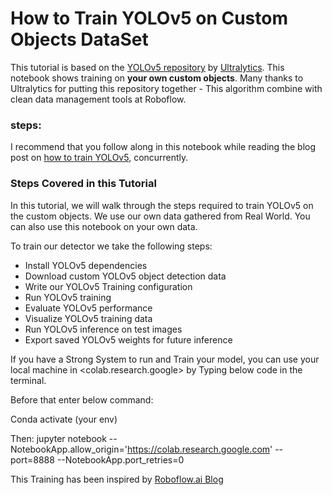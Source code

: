 # How to Train YOLOv5 on Custom Objects DataSet

This tutorial is based on the [YOLOv5 repository](https://github.com/ultralytics/yolov5) by [Ultralytics](https://www.ultralytics.com/). This notebook shows training on **your own custom objects**. Many thanks to Ultralytics for putting this repository together - This algorithm combine with clean data management tools at Roboflow.

### steps:

I recommend that you follow along in this notebook while reading the blog post on [how to train YOLOv5](https://blog.roboflow.ai/how-to-train-yolov5-on-a-custom-dataset/), concurrently.

### Steps Covered in this Tutorial

In this tutorial, we will walk through the steps required to train YOLOv5 on the custom objects. We use our own data gathered from Real World. You can also use this notebook on your own data.

To train our detector we take the following steps:

* Install YOLOv5 dependencies
* Download custom YOLOv5 object detection data
* Write our YOLOv5 Training configuration
* Run YOLOv5 training
* Evaluate YOLOv5 performance
* Visualize YOLOv5 training data
* Run YOLOv5 inference on test images
* Export saved YOLOv5 weights for future inference

If you have a Strong System to run and Train your model, you can use your local machine in <colab.research.google> by Typing below code in the terminal.

Before that enter below command:

Conda activate (your env)

Then:
jupyter notebook   --NotebookApp.allow_origin='https://colab.research.google.com'   --port=8888   --NotebookApp.port_retries=0

This Training has been inspired by [Roboflow.ai Blog](https://blog.roboflow.ai/) 
